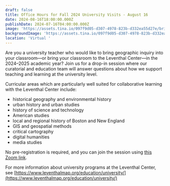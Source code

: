 ```yaml
---
draft: false
title: Office Hours for Fall 2024 University Visits - August 16
date: 2024-08-16T18:00:00.000Z
publishDate: 2024-07-16T04:00:00.000Z
image: 'https://assets.tina.io/097f9d05-d307-4978-823b-d332ea55d27e/briston.png'
backgroundImage: 'https://assets.tina.io/097f9d05-d307-4978-823b-d332ea55d27e/briston.png'
location: 'Virtual '
---
```


Are you a university teacher who would like to bring geographic inquiry into your classroom—or bring your classroom to the Leventhal Center—in the 2024–2025 academic year? Join us for a drop-in session where our curatorial and education team will answer questions about how we support teaching and learning at the university level.

Curricular areas which are particularly well suited for collaborative learning with the Leventhal Center include:

* historical geography and environmental history
* urban history and urban studies
* history of science and technology
* American studies
* local and regional history of Boston and New England
* GIS and geospatial methods
* critical cartography
* digital humanities
* media studies

No pre-registration is required, and you can join the session using [this Zoom link](https://zoom.us/j/92213793386?pwd=uAnn0wSLnwSnyNxCqie38HmLofipNH.1).

For more information about university programs at the Leventhal Center, see [https://www.leventhalmap.org/education/university/](https://www.leventhalmap.org/education/university/)
